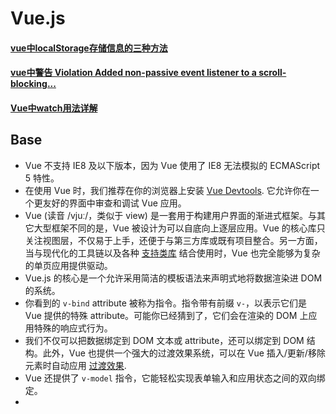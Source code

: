 # Vue.js

#### [vue中localStorage存储信息的三种方法](https://www.jianshu.com/p/2ad1d552727a)

#### [vue中警告 Violation Added non-passive event listener to a scroll-blocking...](https://www.jianshu.com/p/23850d4cade8)

#### [Vue中watch用法详解](https://www.jianshu.com/p/b70f1668d08f)

## Base

* Vue 不支持 IE8 及以下版本，因为 Vue 使用了 IE8 无法模拟的 ECMAScript 5 特性。
* 在使用 Vue 时，我们推荐在你的浏览器上安装 [Vue Devtools](https://github.com/vuejs/vue-devtools#vue-devtools). 它允许你在一个更友好的界面中审查和调试 Vue 应用。
* Vue (读音 /vjuː/，类似于 view) 是一套用于构建用户界面的渐进式框架。与其它大型框架不同的是，Vue 被设计为可以自底向上逐层应用。Vue 的核心库只关注视图层，不仅易于上手，还便于与第三方库或既有项目整合。另一方面，当与现代化的工具链以及各种 [支持类库](https://github.com/vuejs/awesome-vue) 结合使用时，Vue 也完全能够为复杂的单页应用提供驱动。
* Vue.js 的核心是一个允许采用简洁的模板语法来声明式地将数据渲染进 DOM 的系统。
* 你看到的 `v-bind` attribute 被称为指令。指令带有前缀 `v-`，以表示它们是 Vue 提供的特殊 attribute。可能你已经猜到了，它们会在渲染的 DOM 上应用特殊的响应式行为。
* 我们不仅可以把数据绑定到 DOM 文本或 attribute，还可以绑定到 DOM 结构。此外，Vue 也提供一个强大的过渡效果系统，可以在 Vue 插入/更新/移除元素时自动应用 [过渡效果](https://cn.vuejs.org/v2/guide/transitions.html).
* Vue 还提供了 `v-model` 指令，它能轻松实现表单输入和应用状态之间的双向绑定。
* 